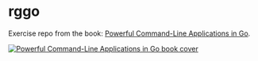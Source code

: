 # rggo

Exercise repo from the book: [Powerful Command-Line Applications in Go](https://pragprog.com/titles/rggo/powerful-command-line-applications-in-go/).

[![Powerful Command-Line Applications in Go book cover](https://pragprog.com/titles/rggo/powerful-command-line-applications-in-go/rggo.jpg)](https://pragprog.com/titles/rggo/powerful-command-line-applications-in-go/)
